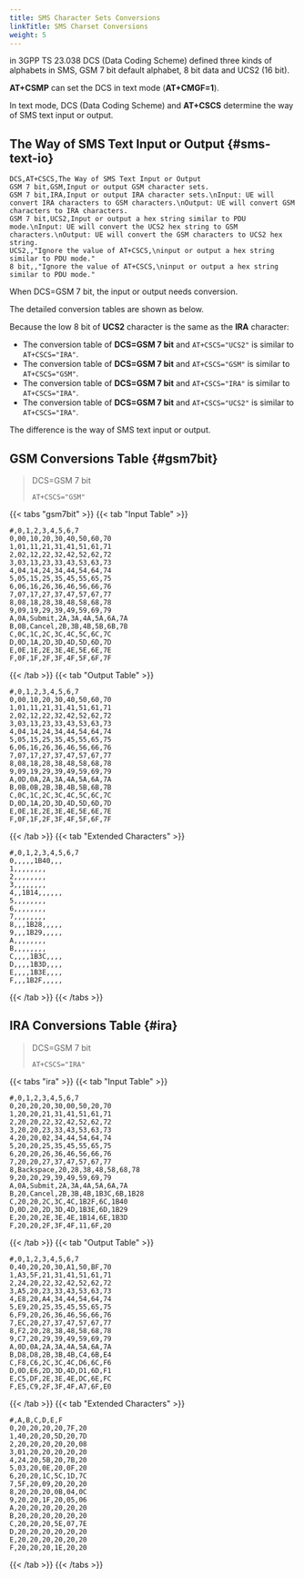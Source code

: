 ```yaml
---
title: SMS Character Sets Conversions
linkTitle: SMS Charset Conversions
weight: 5
---
```


in 3GPP TS 23.038 DCS (Data Coding Scheme) defined three kinds of alphabets in SMS,
GSM 7 bit default alphabet, 8 bit data and UCS2 (16 bit).

**AT+CSMP** can set the DCS in text mode (**AT+CMGF=1**).

In text mode, DCS (Data Coding Scheme) and **AT+CSCS** determine the way of SMS text input or output.

## The Way of SMS Text Input or Output {#sms-text-io}

```csv
DCS,AT+CSCS,The Way of SMS Text Input or Output
GSM 7 bit,GSM,Input or output GSM character sets.
GSM 7 bit,IRA,Input or output IRA character sets.\nInput: UE will convert IRA characters to GSM characters.\nOutput: UE will convert GSM characters to IRA characters.
GSM 7 bit,UCS2,Input or output a hex string similar to PDU mode.\nInput: UE will convert the UCS2 hex string to GSM characters.\nOutput: UE will convert the GSM characters to UCS2 hex string.
UCS2,,"Ignore the value of AT+CSCS,\ninput or output a hex string similar to PDU mode."
8 bit,,"Ignore the value of AT+CSCS,\ninput or output a hex string similar to PDU mode."
```

When DCS=GSM 7 bit, the input or output needs conversion.

The detailed conversion tables are shown as below.

Because the low 8 bit of **UCS2** character is the same as the **IRA** character:

- The conversion table of **DCS=GSM 7 bit** and `AT+CSCS="UCS2"` is similar to `AT+CSCS="IRA"`.
- The conversion table of **DCS=GSM 7 bit** and `AT+CSCS="GSM"` is similar to `AT+CSCS="GSM"`.
- The conversion table of **DCS=GSM 7 bit** and `AT+CSCS="IRA"` is similar to `AT+CSCS="IRA"`.
- The conversion table of **DCS=GSM 7 bit** and `AT+CSCS="UCS2"` is similar to `AT+CSCS="IRA"`.

The difference is the way of SMS text input or output.

## GSM Conversions Table {#gsm7bit}

> DCS=GSM 7 bit
>
> `AT+CSCS="GSM"`

{{< tabs "gsm7bit" >}}
{{< tab "Input Table" >}}

```csv
#,0,1,2,3,4,5,6,7
0,00,10,20,30,40,50,60,70
1,01,11,21,31,41,51,61,71
2,02,12,22,32,42,52,62,72
3,03,13,23,33,43,53,63,73
4,04,14,24,34,44,54,64,74
5,05,15,25,35,45,55,65,75
6,06,16,26,36,46,56,66,76
7,07,17,27,37,47,57,67,77
8,08,18,28,38,48,58,68,78
9,09,19,29,39,49,59,69,79
A,0A,Submit,2A,3A,4A,5A,6A,7A
B,0B,Cancel,2B,3B,4B,5B,6B,7B
C,0C,1C,2C,3C,4C,5C,6C,7C
D,0D,1A,2D,3D,4D,5D,6D,7D
E,0E,1E,2E,3E,4E,5E,6E,7E
F,0F,1F,2F,3F,4F,5F,6F,7F
```

{{< /tab >}}
{{< tab "Output Table" >}}

```csv
#,0,1,2,3,4,5,6,7
0,00,10,20,30,40,50,60,70
1,01,11,21,31,41,51,61,71
2,02,12,22,32,42,52,62,72
3,03,13,23,33,43,53,63,73
4,04,14,24,34,44,54,64,74
5,05,15,25,35,45,55,65,75
6,06,16,26,36,46,56,66,76
7,07,17,27,37,47,57,67,77
8,08,18,28,38,48,58,68,78
9,09,19,29,39,49,59,69,79
A,0D,0A,2A,3A,4A,5A,6A,7A
B,0B,0B,2B,3B,4B,5B,6B,7B
C,0C,1C,2C,3C,4C,5C,6C,7C
D,0D,1A,2D,3D,4D,5D,6D,7D
E,0E,1E,2E,3E,4E,5E,6E,7E
F,0F,1F,2F,3F,4F,5F,6F,7F
```

{{< /tab >}}
{{< tab "Extended Characters" >}}

```csv
#,0,1,2,3,4,5,6,7
0,,,,,1B40,,,
1,,,,,,,,
2,,,,,,,,
3,,,,,,,,
4,,1B14,,,,,,
5,,,,,,,,
6,,,,,,,,
7,,,,,,,,
8,,,1B28,,,,,
9,,,1B29,,,,,
A,,,,,,,,
B,,,,,,,,
C,,,,1B3C,,,,
D,,,,1B3D,,,,
E,,,,1B3E,,,,
F,,,1B2F,,,,,
```

{{< /tab >}}
{{< /tabs >}}

## IRA Conversions Table {#ira}

> DCS=GSM 7 bit
>
> `AT+CSCS="IRA"`

{{< tabs "ira" >}}
{{< tab "Input Table" >}}

```csv
#,0,1,2,3,4,5,6,7
0,20,20,20,30,00,50,20,70
1,20,20,21,31,41,51,61,71
2,20,20,22,32,42,52,62,72
3,20,20,23,33,43,53,63,73
4,20,20,02,34,44,54,64,74
5,20,20,25,35,45,55,65,75
6,20,20,26,36,46,56,66,76
7,20,20,27,37,47,57,67,77
8,Backspace,20,28,38,48,58,68,78
9,20,20,29,39,49,59,69,79
A,0A,Submit,2A,3A,4A,5A,6A,7A
B,20,Cancel,2B,3B,4B,1B3C,6B,1B28
C,20,20,2C,3C,4C,1B2F,6C,1B40
D,0D,20,2D,3D,4D,1B3E,6D,1B29
E,20,20,2E,3E,4E,1B14,6E,1B3D
F,20,20,2F,3F,4F,11,6F,20
```

{{< /tab >}}
{{< tab "Output Table" >}}

```csv
#,0,1,2,3,4,5,6,7
0,40,20,20,30,A1,50,BF,70
1,A3,5F,21,31,41,51,61,71
2,24,20,22,32,42,52,62,72
3,A5,20,23,33,43,53,63,73
4,E8,20,A4,34,44,54,64,74
5,E9,20,25,35,45,55,65,75
6,F9,20,26,36,46,56,66,76
7,EC,20,27,37,47,57,67,77
8,F2,20,28,38,48,58,68,78
9,C7,20,29,39,49,59,69,79
A,0D,0A,2A,3A,4A,5A,6A,7A
B,D8,D8,2B,3B,4B,C4,6B,E4
C,F8,C6,2C,3C,4C,D6,6C,F6
D,0D,E6,2D,3D,4D,D1,6D,F1
E,C5,DF,2E,3E,4E,DC,6E,FC
F,E5,C9,2F,3F,4F,A7,6F,E0
```

{{< /tab >}}
{{< tab "Extended Characters" >}}

```csv
#,A,B,C,D,E,F
0,20,20,20,20,7F,20
1,40,20,20,5D,20,7D
2,20,20,20,20,20,08
3,01,20,20,20,20,20
4,24,20,5B,20,7B,20
5,03,20,0E,20,0F,20
6,20,20,1C,5C,1D,7C
7,5F,20,09,20,20,20
8,20,20,20,0B,04,0C
9,20,20,1F,20,05,06
A,20,20,20,20,20,20
B,20,20,20,20,20,20
C,20,20,20,5E,07,7E
D,20,20,20,20,20,20
E,20,20,20,20,20,20
F,20,20,20,1E,20,20
```

{{< /tab >}}
{{< /tabs >}}
